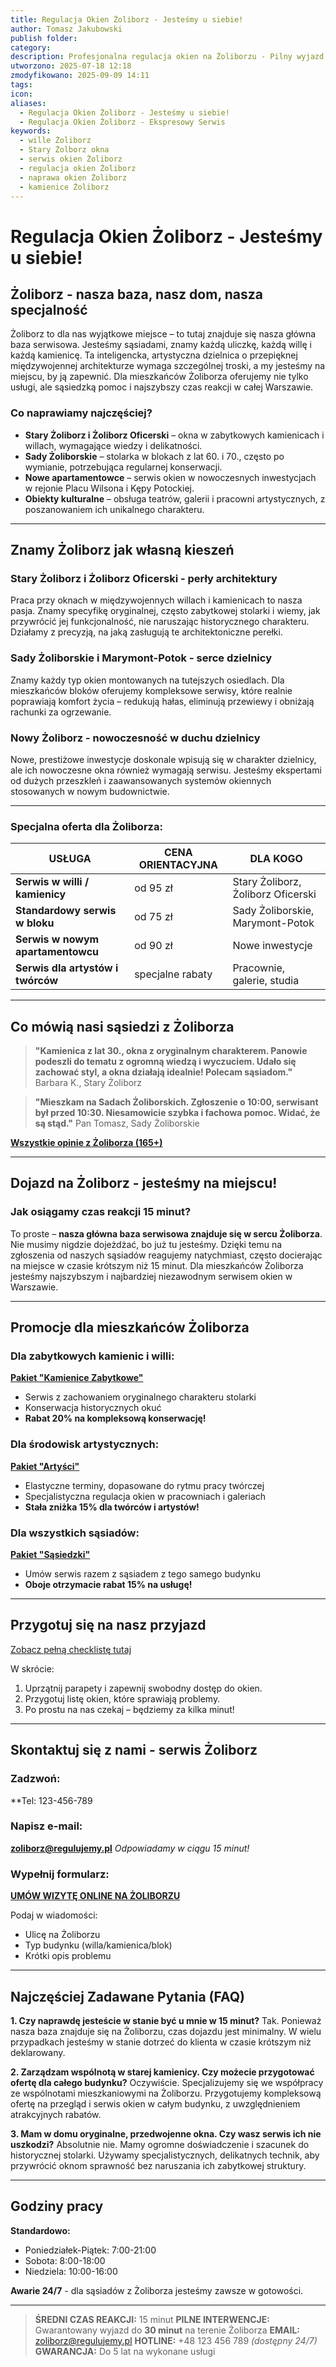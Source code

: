 ```yaml
---
title: Regulacja Okien Żoliborz - Jesteśmy u siebie!
author: Tomasz Jakubowski
publish folder:
category:
description: Profesjonalna regulacja okien na Żoliborzu - Pilny wyjazd w 22 minut - 5 lat gwarancji - 420+ zadowolonych klientów - Specjaliści kamienice, wille, inteligentna zabudowa
utworzono: 2025-07-18 12:18
zmodyfikowano: 2025-09-09 14:11
tags:
icon:
aliases:
  - Regulacja Okien Żoliborz - Jesteśmy u siebie!
  - Regulacja Okien Żoliborz - Ekspresowy Serwis
keywords:
  - wille Żoliborz
  - Stary Żolborz okna
  - serwis okien Żoliborz
  - regulacja okien Żoliborz
  - naprawa okien Żoliborz
  - kamienice Żoliborz
---
```

# Regulacja Okien Żoliborz - Jesteśmy u siebie!

## Żoliborz - nasza baza, nasz dom, nasza specjalność

Żoliborz to dla nas wyjątkowe miejsce – to tutaj znajduje się nasza główna baza serwisowa. Jesteśmy sąsiadami, znamy każdą uliczkę, każdą willę i każdą kamienicę. Ta inteligencka, artystyczna dzielnica o przepięknej międzywojennej architekturze wymaga szczególnej troski, a my jesteśmy na miejscu, by ją zapewnić. Dla mieszkańców Żoliborza oferujemy nie tylko usługi, ale sąsiedzką pomoc i najszybszy czas reakcji w całej Warszawie.

### Co naprawiamy najczęściej?

- **Stary Żoliborz i Żoliborz Oficerski** – okna w zabytkowych kamienicach i willach, wymagające wiedzy i delikatności.
- **Sady Żoliborskie** – stolarka w blokach z lat 60. i 70., często po wymianie, potrzebująca regularnej konserwacji.
- **Nowe apartamentowce** – serwis okien w nowoczesnych inwestycjach w rejonie Placu Wilsona i Kępy Potockiej.
- **Obiekty kulturalne** – obsługa teatrów, galerii i pracowni artystycznych, z poszanowaniem ich unikalnego charakteru.

---

## Znamy Żoliborz jak własną kieszeń

### Stary Żoliborz i Żoliborz Oficerski - perły architektury

Praca przy oknach w międzywojennych willach i kamienicach to nasza pasja. Znamy specyfikę oryginalnej, często zabytkowej stolarki i wiemy, jak przywrócić jej funkcjonalność, nie naruszając historycznego charakteru. Działamy z precyzją, na jaką zasługują te architektoniczne perełki.

### Sady Żoliborskie i Marymont-Potok - serce dzielnicy

Znamy każdy typ okien montowanych na tutejszych osiedlach. Dla mieszkańców bloków oferujemy kompleksowe serwisy, które realnie poprawiają komfort życia – redukują hałas, eliminują przewiewy i obniżają rachunki za ogrzewanie.

### Nowy Żoliborz - nowoczesność w duchu dzielnicy

Nowe, prestiżowe inwestycje doskonale wpisują się w charakter dzielnicy, ale ich nowoczesne okna również wymagają serwisu. Jesteśmy ekspertami od dużych przeszkleń i zaawansowanych systemów okiennych stosowanych w nowym budownictwie.

---

### Specjalna oferta dla Żoliborza:

| USŁUGA                                | CENA ORIENTACYJNA | DLA KOGO                                       |
| ------------------------------------- | ----------------- | ---------------------------------------------- |
| **Serwis w willi / kamienicy** | od 95 zł          | Stary Żoliborz, Żoliborz Oficerski             |
| **Standardowy serwis w bloku** | od 75 zł          | Sady Żoliborskie, Marymont-Potok               |
| **Serwis w nowym apartamentowcu** | od 90 zł          | Nowe inwestycje                               |
| **Serwis dla artystów i twórców** | specjalne rabaty  | Pracownie, galerie, studia                     |

---

## Co mówią nasi sąsiedzi z Żoliborza

> **"Kamienica z lat 30., okna z oryginalnym charakterem. Panowie podeszli do tematu z ogromną wiedzą i wyczuciem. Udało się zachować styl, a okna działają idealnie! Polecam sąsiadom."**
> Barbara K., Stary Żoliborz

> **"Mieszkam na Sadach Żoliborskich. Zgłoszenie o 10:00, serwisant był przed 10:30. Niesamowicie szybka i fachowa pomoc. Widać, że są stąd."**
> Pan Tomasz, Sady Żoliborskie

**[Wszystkie opinie z Żoliborza (165+)](opinie.md)**

---

## Dojazd na Żoliborz - jesteśmy na miejscu!

### Jak osiągamy czas reakcji 15 minut?

To proste – **nasza główna baza serwisowa znajduje się w sercu Żoliborza**. Nie musimy nigdzie dojeżdżać, bo już tu jesteśmy. Dzięki temu na zgłoszenia od naszych sąsiadów reagujemy natychmiast, często docierając na miejsce w czasie krótszym niż 15 minut. Dla mieszkańców Żoliborza jesteśmy najszybszym i najbardziej niezawodnym serwisem okien w Warszawie.

---

## Promocje dla mieszkańców Żoliborza

### Dla zabytkowych kamienic i willi:

**[Pakiet "Kamienice Zabytkowe"](./_pakiety-promocyjne#pakiet-kamienice-zabytkowe.md)**
- Serwis z zachowaniem oryginalnego charakteru stolarki
- Konserwacja historycznych okuć
- **Rabat 20% na kompleksową konserwację!**

### Dla środowisk artystycznych:

**[Pakiet "Artyści"](./_pakiety-promocyjne#pakiet-artysci.md)**
- Elastyczne terminy, dopasowane do rytmu pracy twórczej
- Specjalistyczna regulacja okien w pracowniach i galeriach
- **Stała zniżka 15% dla twórców i artystów!**

### Dla wszystkich sąsiadów:

**[Pakiet "Sąsiedzki"](./_pakiety-promocyjne#pakiet-express-centrum.md)**
- Umów serwis razem z sąsiadem z tego samego budynku
- **Oboje otrzymacie rabat 15% na usługę!**

---

## Przygotuj się na nasz przyjazd

[Zobacz pełną checklistę tutaj](./_checklist-przygotowanie.md)

W skrócie:
1.  Uprzątnij parapety i zapewnij swobodny dostęp do okien.
2.  Przygotuj listę okien, które sprawiają problemy.
3.  Po prostu na nas czekaj – będziemy za kilka minut!

---

## Skontaktuj się z nami - serwis Żoliborz

### Zadzwoń:

**Tel: 123-456-789

### Napisz e-mail:

**zoliborz@regulujemy.pl**
*Odpowiadamy w ciągu 15 minut!*

### Wypełnij formularz:

**[UMÓW WIZYTĘ ONLINE NA ŻOLIBORZU](kontakt.md)**

Podaj w wiadomości:
- Ulicę na Żoliborzu
- Typ budynku (willa/kamienica/blok)
- Krótki opis problemu

---

## Najczęściej Zadawane Pytania (FAQ)

**1. Czy naprawdę jesteście w stanie być u mnie w 15 minut?**
Tak. Ponieważ nasza baza znajduje się na Żoliborzu, czas dojazdu jest minimalny. W wielu przypadkach jesteśmy w stanie dotrzeć do klienta w czasie krótszym niż deklarowany.

**2. Zarządzam wspólnotą w starej kamienicy. Czy możecie przygotować ofertę dla całego budynku?**
Oczywiście. Specjalizujemy się we współpracy ze wspólnotami mieszkaniowymi na Żoliborzu. Przygotujemy kompleksową ofertę na przegląd i serwis okien w całym budynku, z uwzględnieniem atrakcyjnych rabatów.

**3. Mam w domu oryginalne, przedwojenne okna. Czy wasz serwis ich nie uszkodzi?**
Absolutnie nie. Mamy ogromne doświadczenie i szacunek do historycznej stolarki. Używamy specjalistycznych, delikatnych technik, aby przywrócić oknom sprawność bez naruszania ich zabytkowej struktury.

---

## Godziny pracy

**Standardowo:**
- Poniedziałek-Piątek: 7:00-21:00
- Sobota: 8:00-18:00
- Niedziela: 10:00-16:00

**Awarie 24/7** - dla sąsiadów z Żoliborza jesteśmy zawsze w gotowości.

---

> **ŚREDNI CZAS REAKCJI:** 15 minut
> **PILNE INTERWENCJE:** Gwarantowany wyjazd do **30 minut** na terenie Żoliborza
> **EMAIL:** zoliborz@regulujemy.pl
> **HOTLINE:** +48 123 456 789 *(dostępny 24/7)*
> **GWARANCJA:** Do 5 lat na wykonane usługi